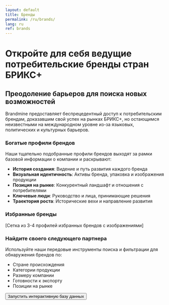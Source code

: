 ```yaml
---
layout: default
title: Бренды
permalink: /ru/brands/
lang: ru
ref: brands
---
```


# Откройте для себя ведущие потребительские бренды стран БРИКС+

## Преодоление барьеров для поиска новых возможностей

Brandmine предоставляет беспрецедентный доступ к потребительским брендам, доказавшим свой успех на рынках БРИКС+, но остающимся неизвестными на международном уровне из-за языковых, политических и культурных барьеров.

### Богатые профили брендов

Наши тщательно подобранные профили брендов выходят за рамки базовой информации о компании и раскрывают:

- **История создания**: Видение и путь развития каждого бренда
- **Визуальная идентичность**: Активы бренда, упаковка и изображения продукции
- **Позиция на рынке**: Конкурентный ландшафт и отношения с потребителями
- **Ключевые люди**: Руководство и лица, принимающие решения
- **Траектория роста**: Исторические вехи и направление развития

### Избранные бренды

[Сетка из 3-4 профилей избранных брендов с изображениями]

### Найдите своего следующего партнера

Используйте наши передовые инструменты поиска и фильтрации для обнаружения брендов по:

- Стране происхождения
- Категории продукции
- Размеру компании
- Готовности к экспорту
- Позиции на рынке

<div class="cta-container">
  <button id="database-button" class="btn-primary" onclick="trackButtonClick(this)">Запустить интерактивную базу данных</button>
  <div id="button-feedback" class="feedback-message" style="display: none; margin-top: 0.5rem; color: var(--primary-600);">
    Скоро будет доступно! Мы работаем над этой функцией.
  </div>
</div>

<script>
  function trackButtonClick(button) {
    console.log('Database button clicked - Russian version');
    
    // Show feedback message
    const feedback = document.getElementById('button-feedback');
    feedback.style.display = 'block';
    
    // Hide the message after a few seconds
    setTimeout(() => {
      feedback.style.display = 'none';
    }, 10000);
  }
</script>